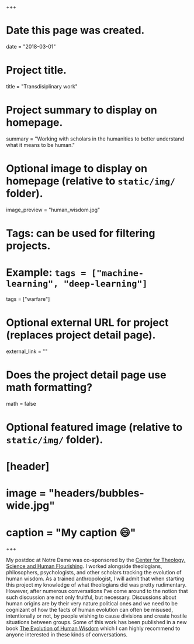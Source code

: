 +++
# Date this page was created.
date = "2018-03-01"

# Project title.
title = "Transdisiplinary work"

# Project summary to display on homepage.
summary = "Working with scholars in the humanities to better understand what it means to be human."

# Optional image to display on homepage (relative to `static/img/` folder).
 image_preview = "human_wisdom.jpg"

# Tags: can be used for filtering projects.
# Example: `tags = ["machine-learning", "deep-learning"]`
tags = ["warfare"]

# Optional external URL for project (replaces project detail page).
external_link = ""

# Does the project detail page use math formatting?
math = false

# Optional featured image (relative to `static/img/` folder).
# [header]
# image = "headers/bubbles-wide.jpg"
# caption = "My caption :smile:"

+++

My postdoc at Notre Dame was co-sponsored by the [Center for Theology, Science and Human Flourishing]( http://ctshf.nd.edu/). I worked alongside theologians, philosophers, psychologists, and other scholars tracking the evolution of human wisdom. As a trained anthropologist, I will admit that when starting this project my knowledge of what theologians did was pretty rudimentary. However, after numerous conversations I’ve come around to the notion that such discussion are not only fruitful, but necessary. Discussions about human origins are by their very nature political ones and we need to be cognizant of how the facts of human evolution can often be misused, intentionally or not, by people wishing to cause divisions and create hostile situations between groups. 
Some of this work has been published in a new book [The Evolution of Human Wisdom]( https://www.amazon.com/Evolution-Human-Wisdom-Celia-Deane-Drummond/dp/1498548458) which I can highly recommend to anyone interested in these kinds of conversations. 
